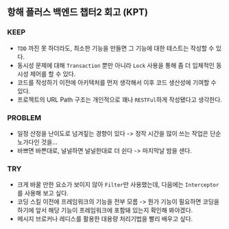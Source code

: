 ## 항해 플러스 백엔드 챕터2 회고 (KPT)

### **KEEP**
* `TDD` 까진 못 하더라도, 최소한 기능을 만들면 그 기능에 대한 테스트는 작성할 수 있다.
* 동시성 문제에 대해 `Transaction` 뿐만 아니라 `Lock` 사용을 통해 좀 더 입체적인 동시성 제어를 할 수 있다.
* 코드를 작성하기 이전에 아키텍처를 먼저 생각해서 이후 코드 생산성에 기여할 수 있다.
* 프로젝트의 URL Path 구조는 개인적으로 꽤나 `RESTFul`하게 작성됐다고 생각한다.

### **PROBLEM**
* 일정 산정을 난이도로 넘겨짚는 경향이 있다 -> 정작 시간을 많이 쓰는 작업은 단순 노가다인 것을...
* 바쁘면 바쁜대로, 널널하면 널널한대로 더 쉰다 -> 마지막날 밤을 샌다.

### **TRY**
* 크게 바꿀 만한 요소가 보이지 않아 `Filter`만 사용했는데, 다음에는 `Interceptor`를 사용해 보고 싶다.
* 코딩 스킬 이전에 프레임워크의 기능을 전부 모름 -> 뭔가 기능이 필요하면 코딩을 하기에 앞서 해당 기능이 프레임워크에 포함돼 있는지 확인해 봐야겠다.
* 메시지 브로커나 레디스를 활용한 대용량 처리기법을 빨리 배우고 싶다.
